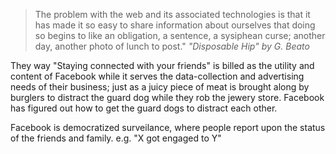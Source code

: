 > The problem with the web and its associated technologies is that it has made it so easy to share information about ourselves that doing so begins to like an obligation, a sentence, a sysiphean curse; another day, another photo of lunch to post."
> <cite>"Disposable Hip" by G. Beato</cite>

They way "Staying connected with your friends" is billed as the utility and content of Facebook while it serves the data-collection and advertising needs of their business; just as a juicy piece of meat is brought along by burglers to distract the guard dog while they rob the jewery store. Facebook has figured out how to get the guard dogs to distract each other.

Facebook is democratized surveilance, where people report upon the status of the friends and family. e.g. "X got engaged to Y"

